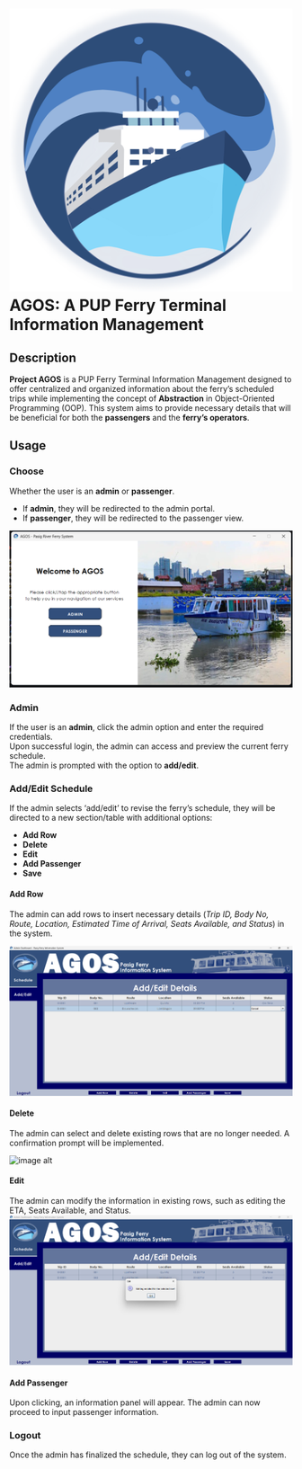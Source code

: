 
# ![Logo](https://github.com/JairusChrisnie/AGOS2/blob/master/agosLogo.png?raw=true)  AGOS: A PUP Ferry Terminal Information Management

## Description 
**Project AGOS** is a PUP Ferry Terminal Information Management designed to offer centralized and organized information about the ferry’s scheduled trips while implementing the concept of **Abstraction** in Object-Oriented Programming (OOP). This system aims to provide necessary details that will be beneficial for both the **passengers** and the **ferry’s operators**.


## Usage

### **Choose**
Whether the user is an **admin** or **passenger**.  
- If **admin**, they will be redirected to the admin portal.  
- If **passenger**, they will be redirected to the passenger view. 

![image alt](https://github.com/JairusChrisnie/AGOS2/blob/master/welcomeAgos.png?raw=true) 

### **Admin**
If the user is an **admin**, click the admin option and enter the required credentials.  
Upon successful login, the admin can access and preview the current ferry schedule.  
The admin is prompted with the option to **add/edit**.  

### **Add/Edit Schedule**
If the admin selects ‘add/edit’ to revise the ferry’s schedule, they will be directed to a new section/table with additional options:  
- **Add Row**  
- **Delete**  
- **Edit**  
- **Add Passenger**  
- **Save**  

#### **Add Row**
The admin can add rows to insert necessary details (_Trip ID, Body No, Route, Location, Estimated Time of Arrival, Seats Available, and Status_) in the system.  

![image alt](https://github.com/JairusChrisnie/AGOS2/blob/master/adminAdd.png?raw=true)

#### **Delete**
The admin can select and delete existing rows that are no longer needed. A confirmation prompt will be implemented.  

![image alt](https://github.com/user-attachments/assets/2b9230ab-2385-4163-908c-7b711e18bd7b)

#### **Edit**
The admin can modify the information in existing rows, such as editing the ETA, Seats Available, and Status.  
![image alt](https://github.com/JairusChrisnie/AGOS2/blob/master/adminEdit.png?raw=true)

#### **Add Passenger**
Upon clicking, an information panel will appear. The admin can now proceed to input passenger information.  

### **Logout**
Once the admin has finalized the schedule, they can log out of the system.  

